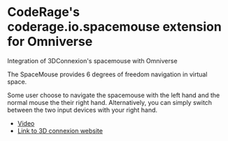 # CodeRage's coderage.io.spacemouse extension for Omniverse

Integration of 3DConnexion's spacemouse with Omniverse

The SpaceMouse provides 6 degrees of freedom navigation in virtual space.

Some user choose to navigate the spacemouse with the left hand and the normal mouse the their right hand. Alternatively, you can simply switch between the two
input devices with your right hand.

- [Video](https://youtu.be/1xoEKTCjVE8)
- [Link to 3D connexion website](https://3dconnexion.com/uk/spacemouse)
